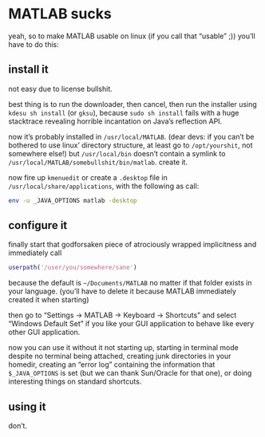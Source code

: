 MATLAB sucks
============

yeah, so to make MATLAB usable on linux (if you call that “usable” ;)) you’ll have to do this:

install it
----------
not easy due to license bullshit.

best thing is to run the downloader, then cancel, then run the installer using `kdesu sh install` (or `gksu`), because `sudo sh install` fails with a huge stacktrace revealing horrible incantation on Java’s reflection API.

now it’s probably installed in `/usr/local/MATLAB`. (dear devs: if you can’t be bothered to use linux’ directory structure, at least go to `/opt/yourshit`, not somewhere else!) but `/usr/local/bin` doesn’t contain a symlink to `/usr/local/MATLAB/somebullshit/bin/matlab`. create it.

now fire up `kmenuedit` or create a `.desktop` file in `/usr/local/share/applications`, with the following as call:

```bash
env -u _JAVA_OPTIONS matlab -desktop
```

configure it
------------
finally start that godforsaken piece of atrociously wrapped implicitness and immediately call

```matlab
userpath('/user/you/somewhere/sane')
```

because the default is `~/Documents/MATLAB` no matter if that folder exists in your language. (you’ll have to delete it because MATLAB immediately created it when starting)

then go to “Settings → MATLAB → Keyboard → Shortcuts” and select “Windows Default Set” if you like your GUI application to behave like every other GUI application.

now you can use it without it not starting up, starting in terminal mode despite no terminal being attached, creating junk directories in your homedir, creating an “error log” containing the information that `$_JAVA_OPTIONS` is set (but we can thank Sun/Oracle for that one), or doing interesting things on standard shortcuts.

using it
--------
don’t.

